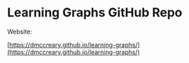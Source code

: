 # Learning Graphs GitHub Repo

Website: 

[https://dmccreary.github.io/learning-graphs/](https://dmccreary.github.io/learning-graphs/)